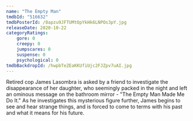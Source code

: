 ```yaml
---
name: "The Empty Man"
tmdbId: "516632"
tmdbPosterId: /8apzu9JFTUMtOpYkHk6LNPOs3pY.jpg
releaseDate: 2020-10-22
categoryRatings:
    gore: 0
    creepy: 0
    jumpscares: 0
    suspense: 0
    psychological: 0
tmdbBackdropId: /hwpbTeZEaKKUfiUjc2FJZpv7uAI.jpg
---
```

Retired cop James Lasombra is asked by a friend to investigate the disappearance of her daughter, who seemingly packed in the night and left an ominous message on the bathroom mirror - "The Empty Man Made Me Do It." As he investigates this mysterious figure further, James begins to see and hear strange things, and is forced to come to terms with his past and what it means for his future.

